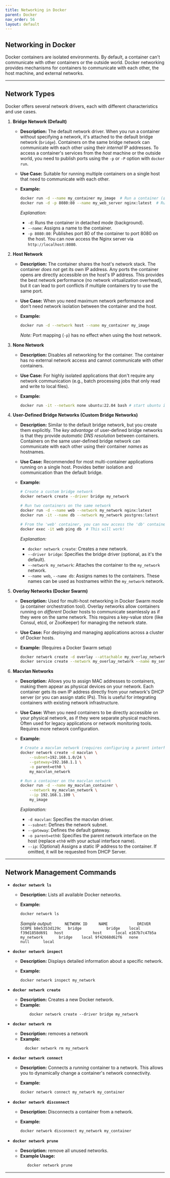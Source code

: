 ```yaml
---
title: Networking in Docker
parent: Docker
nav_order: 56
layout: default
---
```


## Networking in Docker

Docker containers are isolated environments. By default, a container can't communicate with other containers or the outside world. Docker networking provides mechanisms for containers to communicate with each other, the host machine, and external networks.

---

## Network Types

Docker offers several network drivers, each with different characteristics and use cases.

1.  **Bridge Network (Default)**

    - **Description:** The default network driver. When you run a container without specifying a network, it's attached to the default bridge network (`bridge`). Containers on the same bridge network can communicate with each other using their _internal_ IP addresses. To access a container's services from the _host_ machine or the outside world, you need to publish ports using the `-p` or `-P` option with `docker run`.
    - **Use Case:** Suitable for running multiple containers on a single host that need to communicate with each other.
    - **Example:**

      ```bash
      docker run -d --name my_container my_image  # Run a container (attached to the default bridge)
      docker run -d -p 8080:80 --name my_web_server nginx:latest  # Run an Nginx container, mapping host port 8080 to container port 80
      ```

      _Explanation:_

      - `-d`: Runs the container in detached mode (background).
      - `--name`: Assigns a name to the container.
      - `-p 8080:80`: Publishes port 80 of the container to port 8080 on the host. You can now access the Nginx server via `http://localhost:8080`.

2.  **Host Network**

    - **Description:** The container shares the host's network stack. The container _does not_ get its own IP address. Any ports the container opens are directly accessible on the host's IP address. This provides the best network performance (no network virtualization overhead), but it can lead to port conflicts if multiple containers try to use the same port.
    - **Use Case:** When you need maximum network performance and don't need network isolation between the container and the host.
    - **Example:**

      ```bash
      docker run -d --network host --name my_container my_image
      ```

      _Note:_ Port mapping (`-p`) has no effect when using the host network.

3.  **None Network**

    - **Description:** Disables all networking for the container. The container has no external network access and cannot communicate with other containers.
    - **Use Case:** For highly isolated applications that don't require any network communication (e.g., batch processing jobs that only read and write to local files).
    - **Example:**

      ```bash
      docker run -it --network none ubuntu:22.04 bash # start ubuntu image with no network.
      ```

4.  **User-Defined Bridge Networks (Custom Bridge Networks)**

    - **Description:** Similar to the default bridge network, but you create them explicitly. The _key advantage_ of user-defined bridge networks is that they provide _automatic DNS resolution_ between containers. Containers on the same user-defined bridge network can communicate with each other using their container _names_ as hostnames.
    - **Use Case:** Recommended for most multi-container applications running on a single host. Provides better isolation and communication than the default bridge.
    - **Example:**

      ```bash
      # Create a custom bridge network
      docker network create --driver bridge my_network

      # Run two containers on the same network
      docker run -d --name web --network my_network nginx:latest
      docker run -it --name db --network my_network postgres:latest

      # From the 'web' container, you can now access the 'db' container using 'db' as the hostname:
      docker exec -it web ping db  # This will work!
      ```

      _Explanation:_

      - `docker network create`: Creates a new network.
      - `--driver bridge`: Specifies the bridge driver (optional, as it's the default).
      - `--network my_network`: Attaches the container to the `my_network` network.
      - `--name web`, `--name db`: Assigns names to the containers. These names can be used as hostnames within the `my_network` network.

5.  **Overlay Networks (Docker Swarm)**

    - **Description:** Used for multi-host networking in Docker Swarm mode (a container orchestration tool). Overlay networks allow containers running on _different_ Docker hosts to communicate seamlessly as if they were on the same network. This requires a key-value store (like Consul, etcd, or ZooKeeper) for managing the network state.
    - **Use Case:** For deploying and managing applications across a cluster of Docker hosts.
    - **Example:** (Requires a Docker Swarm setup)

      ```bash
      docker network create -d overlay --attachable my_overlay_network
      docker service create --network my_overlay_network --name my_service my_image
      ```

6.  **Macvlan Networks**

    - **Description:** Allows you to assign MAC addresses to containers, making them appear as physical devices on your network. Each container gets its own IP address directly from your network's DHCP server (or you can assign static IPs). This is useful for integrating containers with existing network infrastructure.
    - **Use Case:** When you need containers to be directly accessible on your physical network, as if they were separate physical machines. Often used for legacy applications or network monitoring tools. Requires more network configuration.
    - **Example:**

      ```bash
      # Create a macvlan network (requires configuring a parent interface and subnet)
      docker network create -d macvlan \
          --subnet=192.168.1.0/24 \
          --gateway=192.168.1.1 \
          -o parent=eth0 \
          my_macvlan_network

      # Run a container on the macvlan network
      docker run -d --name my_macvlan_container \
          --network my_macvlan_network \
          --ip 192.168.1.100 \
          my_image
      ```

      _Explanation:_

      - `-d macvlan`: Specifies the macvlan driver.
      - `--subnet`: Defines the network subnet.
      - `--gateway`: Defines the default gateway.
      - `-o parent=eth0`: Specifies the parent network interface on the host (replace `eth0` with your actual interface name).
      - `--ip`: (Optional) Assigns a static IP address to the container. If omitted, it will be requested from DHCP Server.

---

## Network Management Commands

- **`docker network ls`**

  - **Description:** Lists all available Docker networks.
  - **Example:**

    ```bash
    docker network ls
    ```

    _Sample output:_
    `     NETWORK ID     NAME             DRIVER    SCOPE
b8e5353d129c   bridge           bridge    local
f39d1858d691   host             host      local
e167b7c47b5a   my_network       bridge    local
9f42668d62f6   none             null      local`

- **`docker network inspect`**

  - **Description:** Displays detailed information about a specific network.
  - **Example:**

    ```bash
    docker network inspect my_network
    ```

- **`docker network create`**

  - **Description:** Creates a new Docker network.
  - **Example:**
    ```
        docker network create --driver bridge my_network
    ```

- **`docker network rm`**

  - **Description:** removes a network
  - **Example:**
    ```
      docker network rm my_network
    ```

- **`docker network connect`**

  - **Description:** Connects a _running_ container to a network. This allows you to dynamically change a container's network connectivity.
  - **Example:**

    ```bash
    docker network connect my_network my_container
    ```

- **`docker network disconnect`**

  - **Description:** Disconnects a container from a network.
  - **Example:**

    ```bash
    docker network disconnect my_network my_container
    ```

- **`docker network prune`**
  - **Description:** remove all unused networks.
  - **Example Usage:**
    ```bash
       docker network prune
    ```

---
